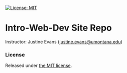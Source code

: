 [![License: MIT](https://img.shields.io/badge/License-MIT-yellow.svg)](https://opensource.org/licenses/MIT)


# Intro-Web-Dev Site Repo
Instructor: Justine Evans ([justine.evans@umontana.edu](mailto:justine.evans@umontana.edu))


### License
Released under [the MIT license](LICENSE).
